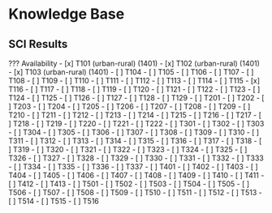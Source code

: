 # Knowledge Base

## SCI Results

??? Availability
    - [x] T101 (urban-rural) (1401)
    - [x] T102 (urban-rural) (1401)
    - [x] T103 (urban-rural) (1401)
    - [ ] T104
    - [ ] T105
    - [ ] T106
    - [ ] T107
    - [ ] T108
    - [ ] T109
    - [ ] T110
    - [ ] T111
    - [ ] T112
    - [ ] T113
    - [ ] T114
    - [ ] T115
    - [x] T116
    - [ ] T117
    - [ ] T118
    - [ ] T119
    - [ ] T120
    - [ ] T121
    - [ ] T122
    - [ ] T123
    - [ ] T124
    - [ ] T125
    - [ ] T126
    - [ ] T127
    - [ ] T128
    - [ ] T129
    - [ ] T201
    - [ ] T202
    - [ ] T203
    - [ ] T204
    - [ ] T205
    - [ ] T206
    - [ ] T207
    - [ ] T208
    - [ ] T209
    - [ ] T210
    - [ ] T211
    - [ ] T212
    - [ ] T213
    - [ ] T214
    - [ ] T215
    - [ ] T216
    - [ ] T217
    - [ ] T218
    - [ ] T219
    - [ ] T220
    - [ ] T221
    - [ ] T222
    - [ ] T301
    - [ ] T302
    - [ ] T303
    - [ ] T304
    - [ ] T305
    - [ ] T306
    - [ ] T307
    - [ ] T308
    - [ ] T309
    - [ ] T310
    - [ ] T311
    - [ ] T312
    - [ ] T313
    - [ ] T314
    - [ ] T315
    - [ ] T316
    - [ ] T317
    - [ ] T318
    - [ ] T319
    - [ ] T320
    - [ ] T321
    - [ ] T322
    - [ ] T323
    - [ ] T324
    - [ ] T325
    - [ ] T326
    - [ ] T327
    - [ ] T328
    - [ ] T329
    - [ ] T330
    - [ ] T331
    - [ ] T332
    - [ ] T333
    - [ ] T334
    - [ ] T335
    - [ ] T336
    - [ ] T337
    - [ ] T401
    - [ ] T402
    - [ ] T403
    - [ ] T404
    - [ ] T405
    - [ ] T406
    - [ ] T407
    - [ ] T408
    - [ ] T409
    - [ ] T410
    - [ ] T411
    - [ ] T412
    - [ ] T413
    - [ ] T501
    - [ ] T502
    - [ ] T503
    - [ ] T504
    - [ ] T505
    - [ ] T506
    - [ ] T507
    - [ ] T508
    - [ ] T509
    - [ ] T510
    - [ ] T511
    - [ ] T512
    - [ ] T513
    - [ ] T514
    - [ ] T515
    - [ ] T516
